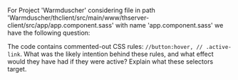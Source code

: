 For Project 'Warmduscher' considering file in path 'Warmduscher/thclient/src/main/www/thserver-client/src/app/app.component.sass' with name 'app.component.sass' we have the following question: 

The code contains commented-out CSS rules: `//button:hover, // .active-link`.  What was the likely intention behind these rules, and what effect would they have had if they were active? Explain what these selectors target.